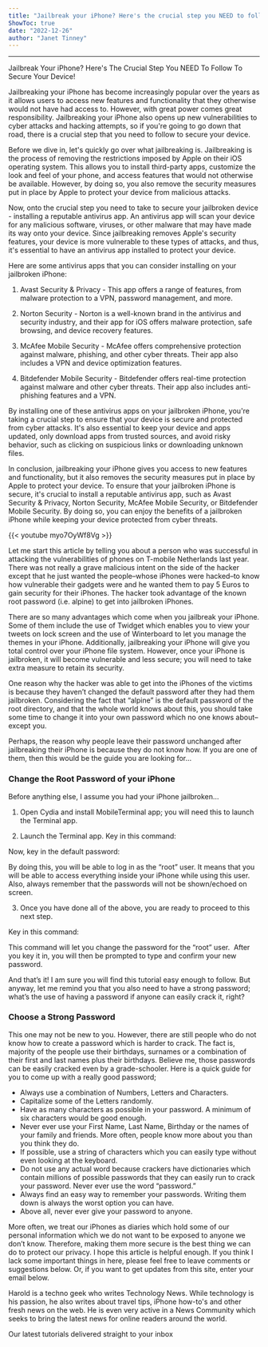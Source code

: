 ```yaml
---
title: "Jailbreak your iPhone? Here's the crucial step you NEED to follow to secure your device!"
ShowToc: true 
date: "2022-12-26"
author: "Janet Tinney"
---
```

*****
Jailbreak Your iPhone? Here's The Crucial Step You NEED To Follow To Secure Your Device!

Jailbreaking your iPhone has become increasingly popular over the years as it allows users to access new features and functionality that they otherwise would not have had access to. However, with great power comes great responsibility. Jailbreaking your iPhone also opens up new vulnerabilities to cyber attacks and hacking attempts, so if you're going to go down that road, there is a crucial step that you need to follow to secure your device.

Before we dive in, let's quickly go over what jailbreaking is. Jailbreaking is the process of removing the restrictions imposed by Apple on their iOS operating system. This allows you to install third-party apps, customize the look and feel of your phone, and access features that would not otherwise be available. However, by doing so, you also remove the security measures put in place by Apple to protect your device from malicious attacks.

Now, onto the crucial step you need to take to secure your jailbroken device - installing a reputable antivirus app. An antivirus app will scan your device for any malicious software, viruses, or other malware that may have made its way onto your device. Since jailbreaking removes Apple's security features, your device is more vulnerable to these types of attacks, and thus, it's essential to have an antivirus app installed to protect your device.

Here are some antivirus apps that you can consider installing on your jailbroken iPhone:

1. Avast Security & Privacy - This app offers a range of features, from malware protection to a VPN, password management, and more.

2. Norton Security - Norton is a well-known brand in the antivirus and security industry, and their app for iOS offers malware protection, safe browsing, and device recovery features.

3. McAfee Mobile Security - McAfee offers comprehensive protection against malware, phishing, and other cyber threats. Their app also includes a VPN and device optimization features.

4. Bitdefender Mobile Security - Bitdefender offers real-time protection against malware and other cyber threats. Their app also includes anti-phishing features and a VPN.

By installing one of these antivirus apps on your jailbroken iPhone, you're taking a crucial step to ensure that your device is secure and protected from cyber attacks. It's also essential to keep your device and apps updated, only download apps from trusted sources, and avoid risky behavior, such as clicking on suspicious links or downloading unknown files.

In conclusion, jailbreaking your iPhone gives you access to new features and functionality, but it also removes the security measures put in place by Apple to protect your device. To ensure that your jailbroken iPhone is secure, it's crucial to install a reputable antivirus app, such as Avast Security & Privacy, Norton Security, McAfee Mobile Security, or Bitdefender Mobile Security. By doing so, you can enjoy the benefits of a jailbroken iPhone while keeping your device protected from cyber threats.

{{< youtube myo7OyWf8Vg >}} 



Let me start this article by telling you about a person who was successful in attacking the vulnerabilities of phones on T-mobile Netherlands last year. There was not really a grave malicious intent on the side of the hacker except that he just wanted the people–whose iPhones were hacked–to know how vulnerable their gadgets were and he wanted them to pay 5 Euros to gain security for their iPhones. The hacker took advantage of the known root password (i.e. alpine) to get into jailbroken iPhones.
 
There are so many advantages which come when you jailbreak your iPhone. Some of them include the use of Twidget which enables you to view your tweets on lock screen and the use of Winterboard to let you manage the themes in your iPhone. Additionally, jailbreaking your iPhone will give you total control over your iPhone file system. However, once your iPhone is jailbroken, it will become vulnerable and less secure; you will need to take extra measure to retain its security.

One reason why the hacker was able to get into the iPhones of the victims is because they haven’t changed the default password after they had them jailbroken. Considering the fact that “alpine” is the default password of the root directory, and that the whole world knows about this, you should take some time to change it into your own password which no one knows about–except you.
 
Perhaps, the reason why people leave their password unchanged after jailbreaking their iPhone is because they do not know how. If you are one of them, then this would be the guide you are looking for…
 
### Change the Root Password of your iPhone
 
Before anything else, I assume you had your iPhone jailbroken…
 
1. Open Cydia and install MobileTerminal app; you will need this to launch the Terminal app.
 

 
2. Launch the Terminal app. Key in this command:
 
Now, key in the default password:
 
By doing this, you will be able to log in as the “root” user. It means that you will be able to access everything inside your iPhone while using this user. Also, always remember that the passwords will not be shown/echoed on screen.
 
3. Once you have done all of the above, you are ready to proceed to this next step.
 
Key in this command:
 
This command will let you change the password for the “root” user.  After you key it in, you will then be prompted to type and confirm your new password.
 
And that’s it! I am sure you will find this tutorial easy enough to follow. But anyway, let me remind you that you also need to have a strong password; what’s the use of having a password if anyone can easily crack it, right?
 
### Choose a Strong Password
 
This one may not be new to you. However, there are still people who do not know how to create a password which is harder to crack. The fact is, majority of the people use their birthdays, surnames or a combination of their first and last names plus their birthdays. Believe me, those passwords can be easily cracked even by a grade-schooler. Here is a quick guide for you to come up with a really good password;
 
- Always use a combination of Numbers, Letters and Characters.
 - Capitalize some of the Letters randomly.
 - Have as many characters as possible in your password. A minimum of six characters would be good enough.
 - Never ever use your First Name, Last Name, Birthday or the names of your family and friends. More often, people know more about you than you think they do.
 - If possible, use a string of characters which you can easily type without even looking at the keyboard.
 - Do not use any actual word because crackers have dictionaries which contain millions of possible passwords that they can easily run to crack your password. Never ever use the word “password.”
 - Always find an easy way to remember your passwords. Writing them down is always the worst option you can have.
 - Above all, never ever give your password to anyone.

 
More often, we treat our iPhones as diaries which hold some of our personal information which we do not want to be exposed to anyone we don’t know. Therefore, making them more secure is the best thing we can do to protect our privacy. I hope this article is helpful enough. If you think I lack some important things in here, please feel free to leave comments or suggestions below. Or, if you want to get updates from this site, enter your email below.
 
Harold is a techno geek who writes Technology News. While technology is his passion, he also writes about travel tips, iPhone how-to's and other fresh news on the web. He is even very active in a News Community which seeks to bring the latest news for online readers around the world.
 
Our latest tutorials delivered straight to your inbox




